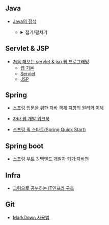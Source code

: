 ## Java
<ul><li><a href="https://github.com/siwoo1627/Today-I-Learn/tree/main/Java/Java%EC%9D%98%20%EC%A0%95%EC%84%9D">Java의 정석</a></li>
<ul><li><details><summary>접기/펼치기</summary>
	<ul><li><a href="https://github.com/siwoo1627/Today-I-Learn/blob/main/Java/Java%EC%9D%98%20%EC%A0%95%EC%84%9D/Basic.md">Basic</a></li>
		<li><a href="https://github.com/siwoo1627/Today-I-Learn/blob/main/Java/Java%EC%9D%98%20%EC%A0%95%EC%84%9D/%EA%B0%9D%EC%B2%B4%20%EC%A7%80%ED%96%A5(Object-oriented%20Programming).md">객체 지향(Object-oriented Programming)</a></li>
		<li><a href="https://github.com/siwoo1627/Today-I-Learn/blob/main/Java/Java%EC%9D%98%20%EC%A0%95%EC%84%9D/%EC%98%88%EC%99%B8%EC%B2%98%EB%A6%AC%20(Exception%20handleing).md">예외처리 (Exception handleing)</a></li>
		<li><a href="https://github.com/siwoo1627/Today-I-Learn/blob/main/Java/Java%EC%9D%98%20%EC%A0%95%EC%84%9D/java.lang%ED%8C%A8%ED%82%A4%EC%A7%80%EC%99%80%20%EC%9C%A0%EC%9A%A9%ED%95%9C%20%ED%81%B4%EB%9E%98%EC%8A%A4.md">java.lang패키지와 유용한 클래스</a></li>
		<li><a href="https://github.com/siwoo1627/Today-I-Learn/blob/main/Java/Java%EC%9D%98%20%EC%A0%95%EC%84%9D/%EC%BB%AC%EB%A0%89%EC%85%98%20%ED%94%84%EB%A0%88%EC%9E%84%EC%9B%8D.md">컬렉션 프레임웍</a></li>
		<li><a href="https://github.com/siwoo1627/Today-I-Learn/blob/main/Java/Java%EC%9D%98%20%EC%A0%95%EC%84%9D/%EC%A7%80%EB%84%A4%EB%A6%AD%EC%8A%A4%2C%20%EC%97%B4%EA%B1%B0%ED%98%95%2C%20%EC%95%A0%EB%84%88%ED%85%8C%EC%9D%B4%EC%85%98.md">지네릭스, 열거형, 애너테이션</a></li>
		<li><a href="https://github.com/siwoo1627/Today-I-Learn/blob/main/Java/Java%EC%9D%98%20%EC%A0%95%EC%84%9D/%EC%93%B0%EB%A0%88%EB%93%9C.md">쓰레드</a></li>
		<li><a href="https://github.com/siwoo1627/Today-I-Learn/blob/main/Java/Java%EC%9D%98%20%EC%A0%95%EC%84%9D/%EB%9E%8C%EB%8B%A4%EC%99%80%20%EC%8A%A4%ED%8A%B8%EB%A6%BC(Lambda%20%26%20stream).md">람다와 스트림(Lambda & stream)</a></li>
		<li><a href="https://github.com/siwoo1627/Today-I-Learn/blob/main/Java/Java%EC%9D%98%20%EC%A0%95%EC%84%9D/%EB%84%A4%ED%8A%B8%EC%9B%8C%ED%82%B9.md">네트워킹</a></li></ul>
</details></li></ul>
</ul>

## Servlet & JSP

- [처음 해보는 servlet & jsp 웹 프로그래밍](https://github.com/siwoo1627/Today-I-Learn/tree/main/Servlet%20%26%20JSP/%EC%B2%98%EC%9D%8C%20%ED%95%B4%EB%B3%B4%EB%8A%94%20servlet%20%26%20jsp%20%EC%9B%B9%20%ED%94%84%EB%A1%9C%EA%B7%B8%EB%9E%98%EB%B0%8D)
  - [웹 기본](https://github.com/siwoo1627/Today-I-Learn/blob/main/Servlet%20%26%20JSP/%EC%B2%98%EC%9D%8C%20%ED%95%B4%EB%B3%B4%EB%8A%94%20servlet%20%26%20jsp%20%EC%9B%B9%20%ED%94%84%EB%A1%9C%EA%B7%B8%EB%9E%98%EB%B0%8D/%EC%9B%B9%20%EA%B8%B0%EB%B3%B8.md)
  - [Servlet](https://github.com/siwoo1627/Today-I-Learn/blob/main/Servlet%20%26%20JSP/%EC%B2%98%EC%9D%8C%20%ED%95%B4%EB%B3%B4%EB%8A%94%20servlet%20%26%20jsp%20%EC%9B%B9%20%ED%94%84%EB%A1%9C%EA%B7%B8%EB%9E%98%EB%B0%8D/Servlet.md)
  - [JSP](https://github.com/siwoo1627/Today-I-Learn/blob/main/Servlet%20%26%20JSP/%EC%B2%98%EC%9D%8C%20%ED%95%B4%EB%B3%B4%EB%8A%94%20servlet%20%26%20jsp%20%EC%9B%B9%20%ED%94%84%EB%A1%9C%EA%B7%B8%EB%9E%98%EB%B0%8D/JSP.md)

## Spring

* [스프링 입문을 위한 자바 객체 지향의 원리와 이해](https://github.com/siwoo1627/Today-I-Learn/blob/main/Spring/%EC%8A%A4%ED%94%84%EB%A7%81%20%EC%9E%85%EB%AC%B8%EC%9D%84%20%EC%9C%84%ED%95%9C%20%EC%9E%90%EB%B0%94%20%EA%B0%9D%EC%B2%B4%20%EC%A7%80%ED%96%A5%EC%9D%98%20%EC%9B%90%EB%A6%AC%EC%99%80%20%EC%9D%B4%ED%95%B4.md)

* [자바 웹 개발 워크북](https://github.com/siwoo1627/Today-I-Learn/blob/main/Spring/%EC%9E%90%EB%B0%94%20%EC%9B%B9%20%EA%B0%9C%EB%B0%9C%20%EC%9B%8C%ED%81%AC%EB%B6%81.md)

* [스프링 퀵 스타트(Spring Quick Start)](https://github.com/siwoo1627/Today-I-Learn/blob/main/Spring/%EC%8A%A4%ED%94%84%EB%A7%81%20%ED%80%B5%20%EC%8A%A4%ED%83%80%ED%8A%B8.md)

## Spring boot

* [스프링 부트 3 백엔드 개발자 되기:자바편](https://github.com/siwoo1627/Today-I-Learn/blob/main/Spring%20boot/%EC%8A%A4%ED%94%84%EB%A7%81%20%EB%B6%80%ED%8A%B8%203%20%EB%B0%B1%EC%97%94%EB%93%9C%20%EA%B0%9C%EB%B0%9C%EC%9E%90%20%EB%90%98%EA%B8%B0.md)

## Infra

* [그림으로 공부하는 IT인프라 구조](https://github.com/siwoo1627/Today-I-Learn/blob/main/Infra/%EA%B7%B8%EB%A6%BC%EC%9C%BC%EB%A1%9C%20%EA%B3%B5%EB%B6%80%ED%95%98%EB%8A%94%20IT%20%EC%9D%B8%ED%94%84%EB%9D%BC%20%EA%B5%AC%EC%A1%B0.md)

## Git
- [MarkDown 사용법](https://github.com/siwoo1627/Today-I-Learn/blob/main/Git/%EB%A7%88%ED%81%AC%EB%8B%A4%EC%9A%B4%20%EC%82%AC%EC%9A%A9%EB%B2%95%20%EC%A0%95%EB%A6%AC.md)
